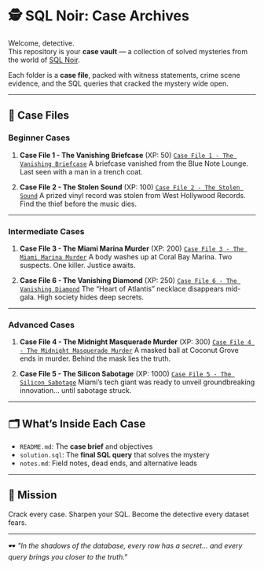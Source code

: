 # 🕵️ SQL Noir: Case Archives

Welcome, detective.  
This repository is your **case vault** — a collection of solved mysteries from the world of [SQL Noir](https://www.sqlnoir.com/).  

Each folder is a **case file**, packed with witness statements, crime scene evidence, and the SQL queries that cracked the mystery wide open.

---

## 📂 Case Files

### Beginner Cases
1. **Case File 1 - The Vanishing Briefcase** (XP: 50) [`Case File 1 - The Vanishing Briefcase`](./Case%20File%201%20-%20The%20Vanishing%20Briefcase) 
   A briefcase vanished from the Blue Note Lounge. Last seen with a man in a trench coat.  

2. **Case File 2 - The Stolen Sound** (XP: 100) [`Case File 2 - The Stolen Sound`](./Case%20File%202%20-%20The%20Stolen%20Sound)
   A prized vinyl record was stolen from West Hollywood Records. Find the thief before the music dies.  

---

### Intermediate Cases
1. **Case File 3 - The Miami Marina Murder** (XP: 200) [`Case File 3 - The Miami Marina Murder`](./Case%20File%203%20-%20The%20Miami%20Marina%20Murder)
   A body washes up at Coral Bay Marina. Two suspects. One killer. Justice awaits.  

2. **Case File 6 - The Vanishing Diamond** (XP: 250) [`Case File 6 - The Vanishing Diamond`](./Case%20File%206%20-%20The%20Vanishing%20Diamond)
   The “Heart of Atlantis” necklace disappears mid-gala. High society hides deep secrets.  

---

### Advanced Cases
1. **Case File 4 - The Midnight Masquerade Murder** (XP: 300) [`Case File 4 - The Midnight Masquerade Murder`](./Case%20File%204%20-%20The%20Midnight%20Masquerade%20Murder)
   A masked ball at Coconut Grove ends in murder. Behind the mask lies the truth.  

2. **Case File 5 - The Silicon Sabotage** (XP: 1000) [`Case File 5 - The Silicon Sabotage`](./Case%20File%205%20-%20The%20Silicon%20Sabotage)
   Miami’s tech giant was ready to unveil groundbreaking innovation… until sabotage struck.  

---

## 🗂️ What’s Inside Each Case
- `README.md`: The **case brief** and objectives  
- `solution.sql`: The **final SQL query** that solves the mystery  
- `notes.md`: Field notes, dead ends, and alternative leads  

---

## 🎯 Mission
Crack every case. Sharpen your SQL. Become the detective every dataset fears.  

---

🕶️ *"In the shadows of the database, every row has a secret… and every query brings you closer to the truth."*
